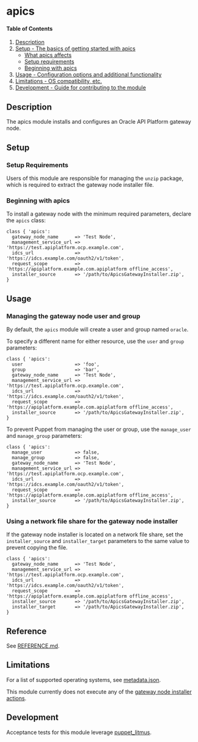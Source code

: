 # apics

#### Table of Contents

1. [Description](#description)
2. [Setup - The basics of getting started with apics](#setup)
    * [What apics affects](#what-apics-affects)
    * [Setup requirements](#setup-requirements)
    * [Beginning with apics](#beginning-with-apics)
3. [Usage - Configuration options and additional functionality](#usage)
4. [Limitations - OS compatibility, etc.](#limitations)
5. [Development - Guide for contributing to the module](#development)

## Description

The apics module installs and configures an Oracle API Platform gateway node.

## Setup

### Setup Requirements

Users of this module are responsible for managing the `unzip` package, which is required to extract the gateway node installer file.

### Beginning with apics

To install a gateway node with the minimum required parameters, declare the `apics` class:

```puppet
class { 'apics':
  gateway_node_name      => 'Test Node',
  management_service_url => 'https://test.apiplatform.ocp.example.com',
  idcs_url               => 'https://idcs.example.com/oauth2/v1/token',
  request_scope          => 'https://apiplatform.example.com.apiplatform offline_access',
  installer_source       => '/path/to/ApicsGatewayInstaller.zip',
}
```

## Usage

### Managing the gateway node user and group

By default, the `apics` module will create a user and group named `oracle`.

To specify a different name for either resource, use the `user` and `group` parameters:

```puppet
class { 'apics':
  user                   => 'foo',
  group                  => 'bar',
  gateway_node_name      => 'Test Node',
  management_service_url => 'https://test.apiplatform.ocp.example.com',
  idcs_url               => 'https://idcs.example.com/oauth2/v1/token',
  request_scope          => 'https://apiplatform.example.com.apiplatform offline_access',
  installer_source       => '/path/to/ApicsGatewayInstaller.zip',
}
```

To prevent Puppet from managing the user or group, use the `manage_user` and `manage_group` parameters:

```puppet
class { 'apics':
  manage_user            => false,
  manage_group           => false,
  gateway_node_name      => 'Test Node',
  management_service_url => 'https://test.apiplatform.ocp.example.com',
  idcs_url               => 'https://idcs.example.com/oauth2/v1/token',
  request_scope          => 'https://apiplatform.example.com.apiplatform offline_access',
  installer_source       => '/path/to/ApicsGatewayInstaller.zip',
}
```

### Using a network file share for the gateway node installer

If the gateway node installer is located on a network file share, set the `installer_source` and `installer_target`
parameters to the same value to prevent copying the file.

```puppet
class { 'apics':
  gateway_node_name      => 'Test Node',
  management_service_url => 'https://test.apiplatform.ocp.example.com',
  idcs_url               => 'https://idcs.example.com/oauth2/v1/token',
  request_scope          => 'https://apiplatform.example.com.apiplatform offline_access',
  installer_source       => '/path/to/ApicsGatewayInstaller.zip',
  installer_target       => '/path/to/ApicsGatewayInstaller.zip',
}
```

## Reference

See [REFERENCE.md](https://github.com/whanwells/apics-puppet/blob/master/REFERENCE.md).

## Limitations

For a list of supported operating systems, see [metadata.json](https://github.com/whanwells/apics-puppet/blob/master/metadata.json).

This module currently does not execute any of the [gateway node installer actions](https://docs.oracle.com/en/cloud/paas/api-platform-cloud/apfad/install-gateway-node.html#GUID-969667ED-75F2-4C4B-86BC-215D00AA8AEA).

## Development

Acceptance tests for this module leverage [puppet_litmus](https://github.com/puppetlabs/puppet_litmus).
